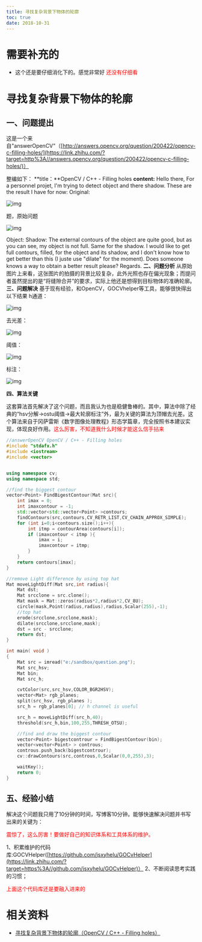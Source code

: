 ```yaml
---
title: 寻找复杂背景下物体的轮廓
toc: true
date: 2018-10-31
---
```


# 需要补充的

- 这个还是要仔细消化下的。感觉非常好 <span style="color:red;">还没有仔细看</span>

# 寻找复杂背景下物体的轮廓




## 一、问题提出





这是一个来自"answerOpenCV"（[http://answers.opencv.org/question/200422/opencv-c-filling-holes/](https://link.zhihu.com/?target=http%3A//answers.opencv.org/question/200422/opencv-c-filling-holes/)）


整编如下：
**title：**OpenCV / C++ - Filling holes
**content:**
Hello there,
For a personnel projet, I'm trying to detect object and there shadow. These are the result I have for now: Original:

![img](https://pic3.zhimg.com/80/v2-1b2e6eedc98a6fa2c880a83671886570_hd.jpg)

题，原始问题

![img](https://pic4.zhimg.com/80/v2-a38df1275d8e7c65f2771f1ab04f75ec_hd.jpg)


Object:
Shadow:
The external contours of the object are quite good, but as you can see, my object is not full. Same for the shadow. I would like to get full contours, filled, for the object and its shadow, and I don't know how to get better than this (I juste use "dilate" for the moment). Does someone knows a way to obtain a better result please? Regards.
**二、问题分析**
从原始图片上来看，这张图片的拍摄的背景比较复杂，此外光照也存在偏光现象；而提问者虽然提出的是“将缝隙合并”的要求，实际上他还是想得到目标物体的准确轮廓。
**三、问题解决**
基于现有经验，和OpenCV，GOCVhelper等工具，能够很快得出以下结果
h通道：

![img](https://pic4.zhimg.com/80/v2-9f2c43b928d97e62e9b653308bbe35c7_hd.jpg)


去光差：

![img](https://pic4.zhimg.com/80/v2-75763762a497b1942a0779003debe56e_hd.jpg)


阈值：

![img](https://pic1.zhimg.com/80/v2-4598a3cf118c1b9b08bc87dc15cf6767_hd.jpg)


标注：

![img](https://pic4.zhimg.com/80/v2-5dbec8609ed67962a6d4939a5cd6b735_hd.jpg)



**四、算法关键**


这套算法首先解决了这个问题，而且我认为也是稳健鲁棒的。其中，算法中除了经典的“hsv分解->ostu阈值->最大轮廓标注”外，最为关键的算法为顶帽去光差。这个算法来自于冈萨雷斯《数字图像处理教程》形态学篇章，完全按照书本建议实现，体现良好作用。<span style="color:red;">这么厉害，不知道我什么时候才能这么信手拈来</span>

```cpp
//answerOpenCV OpenCV / C++ - Filling holes
#include "stdafx.h"
#include <iostream>
#include <vector>


using namespace cv;
using namespace std;

//find the biggest contour
vector<Point> FindBigestContour(Mat src){
    int imax = 0;
    int imaxcontour = -1;
    std::vector<std::vector<Point> >contours;
    findContours(src,contours,CV_RETR_LIST,CV_CHAIN_APPROX_SIMPLE);
    for (int i=0;i<contours.size();i++){
        int itmp = contourArea(contours[i]);
        if (imaxcontour < itmp ){
            imax = i;
            imaxcontour = itmp;
        }
    }
    return contours[imax];
}

//remove Light difference by using top hat
Mat moveLightDiff(Mat src,int radius){
    Mat dst;
    Mat srcclone = src.clone();
    Mat mask = Mat::zeros(radius*2,radius*2,CV_8U);
    circle(mask,Point(radius,radius),radius,Scalar(255),-1);
    //top hat
    erode(srcclone,srcclone,mask);
    dilate(srcclone,srcclone,mask);
    dst = src - srcclone;
    return dst;
}

int main( void )
{
    Mat src = imread("e:/sandbox/question.png");
    Mat src_hsv;
    Mat bin;
    Mat src_h;

    cvtColor(src,src_hsv,COLOR_BGR2HSV);
    vector<Mat> rgb_planes;
    split(src_hsv, rgb_planes );
    src_h = rgb_planes[0]; // h channel is useful

    src_h = moveLightDiff(src_h,40);
    threshold(src_h,bin,100,255,THRESH_OTSU);

    //find and draw the biggest contour
    vector<Point> bigestcontrour = FindBigestContour(bin);
    vector<vector<Point> > controus;
    controus.push_back(bigestcontrour);
    cv::drawContours(src,controus,0,Scalar(0,0,255),3);

    waitKey();
    return 0;
}

```


## 五、经验小结



解决这个问题我只用了10分钟的时间，写博客10分钟。能够快速解决问题并书写出来的关键为：

<span style="color:red;">震惊了，这么厉害！要做好自己的知识体系和工具体系的维护。</span>


1、积累维护的代码库:GOCVHelper([https://github.com/jsxyhelu/GOCvHelper](https://link.zhihu.com/?target=https%3A//github.com/jsxyhelu/GOCvHelper)）
2、不断阅读思考实践的习惯；

<span style="color:red;">上面这个代码库还是要融入进来的</span>






# 相关资料

- [寻找复杂背景下物体的轮廓（OpenCV / C++ - Filling holes）](https://zhuanlan.zhihu.com/p/46340090)
